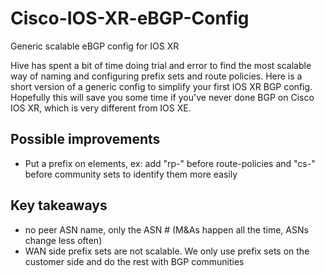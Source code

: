 # Cisco-IOS-XR-eBGP-Config
Generic scalable eBGP config for IOS XR 

Hive has spent a bit of time doing trial and error to find the most scalable way of naming and configuring prefix sets and route policies.
Here is a short version of a generic config to simplify your first IOS XR BGP config.
Hopefully this will save you some time if you've never done BGP on Cisco IOS XR, which is very different from IOS XE.


## Possible improvements
- Put a prefix on elements, ex: add "rp-" before route-policies and "cs-" before community sets to identify them more easily

## Key takeaways
- no peer ASN name, only the ASN # (M&As happen all the time, ASNs change less often)
- WAN side prefix sets are not scalable. We only use prefix sets on the customer side and do the rest with BGP communities
